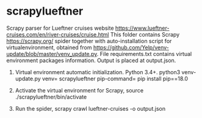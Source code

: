 # scrapylueftner
Scrapy parser for Lueftner cruises website https://www.lueftner-cruises.com/en/river-cruises/cruise.html
This folder contains Scrapy https://scrapy.org/ spider together with auto-installation script for virtualenvironment, obtained from https://github.com/Yelp/venv-update/blob/master/venv_update.py. File requirements.txt contains virtual environment packages information. Output is placed at output.json.

1. Virtual environment automatic initialization. Python 3.4+. python3 venv-update.py venv= scrapylueftner pip-command= pip install pip==18.0

2. Activate the virtual environment for Scrapy, source ./scrapylueftner/bin/activate

3. Run the spider, scrapy crawl lueftner-cruises -o output.json

